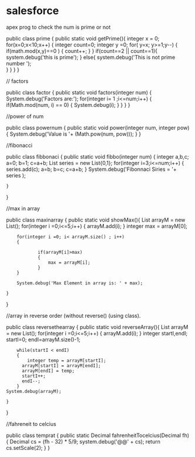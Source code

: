 # salesforce

apex prog to check the num is prime or not 

public class prime {
	public static void getPrime(){
		integer x = 0;
    	for(x=0;x<10;x++)
    	{
        integer count=0;
		integer y =0;
        for( y=x; y>=1;y--)
        {
            if(math.mod(x,y)==0 )
            {
                count++;
            }
        }
        if(count==2 || count==1){
            system.debug('this is prime');
        }
        else{
            system.debug('This is not prime number ');      
        }
    	}
  }
}

// factors

public class factor {
	public static void factors(integer num)
    {
        System.debug('Factors are:');
        for(integer i= 1 ;i<=num;i++)
        {
            if(Math.mod(num, i) == 0)
            {
                System.debug(i);
            }
        }
    }
}

//power of num

public class powernum {
    public static void power(integer num, integer pow)
    {
        System.debug('Value is '+ (Math.pow(num, pow)));
    }
}

//fibonacci 

public class fibbonaci {
    public static void fibbo(integer num)
    {
        integer a,b,c;
        a=0;
        b=1;
        c=a+b;
        List<integer> series = new List<integer>{0,1};
        for(integer i=3;i<=num;i++)
        {
            series.add(c);
            a=b;
            b=c;
            c=a+b;
        }
        System.debug('Fibonnaci Siries = '+ series );
            
    }
}
				  
//max in array
				   
public class maxinarray {
    public static void showMax(){
    List<integer> arrayM = new List<integer>();
    for(integer i =0;i<=5;i++)
        {
            arrayM.add(i);
        }
        integer max = arrayM[0];
        
        for(integer i =0; i< arrayM.size() ; i++)
        {
            
                if(arrayM[i]>max)
                {
                    max = arrayM[i];
                }
        }
        
        System.debug('Max Element in array is: ' + max);

    }
}

//array in reverse order (without reverse() (using class).
	
public class reversethearray {
    public static void reverseArray(){
    List<integer> arrayM = new List<integer>();
    for(integer i =0;i<=5;i++)
        {
            arrayM.add(i);
        }
        integer startI,endI;
        startI=0;
        endI=arrayM.size()-1;
        
        
        while(startI < endI)
        {
            integer temp = arrayM[startI];
          arrayM[startI] = arrayM[endI];
          arrayM[endI] = temp;
          startI++;
          endI--;
        }
    System.debug(arrayM);

    }
}

	
//fahreneit to celcius 
	
public class temprat {
    public static Decimal fahrenheitTocelcius(Decimal fh){
        Decimal cs = (fh - 32) * 5/9;
        system.debug('@@' + cs);
        return cs.setScale(2);
    }
}
	



